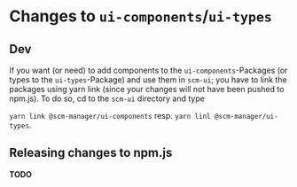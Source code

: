 # Changes to `ui-components`/`ui-types` 

## Dev
If you want (or need) to add components to the `ui-components`-Packages (or types to the `ui-types`-Package) and use them in `scm-ui`; you have to link the packages using yarn link (since your changes will not have been pushed to npm.js). To do so, cd to the `scm-ui` directory and type

```yarn link @scm-manager/ui-components```
resp.
```yarn linl @scm-manager/ui-types```.

## Releasing changes to npm.js
**TODO**
